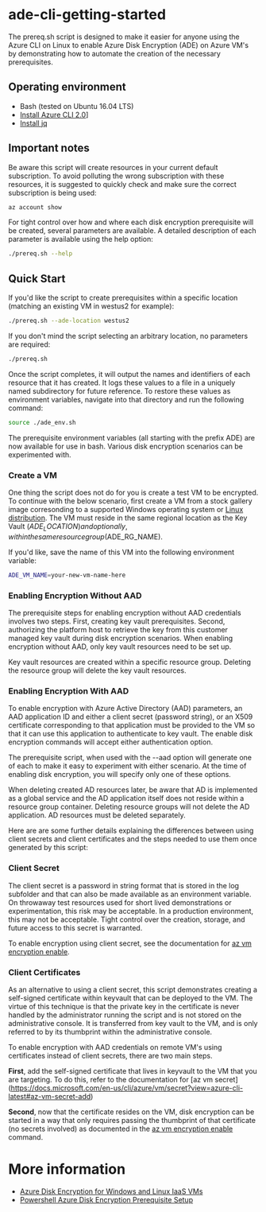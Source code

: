 # ade-cli-getting-started

The prereq.sh script is designed to make it easier for anyone using the Azure CLI on Linux to enable Azure Disk Encryption (ADE) on Azure VM's by demonstrating how to automate the creation of the necessary prerequisites.

## Operating environment
* Bash (tested on Ubuntu 16.04 LTS) 
* [Install Azure CLI 2.0](https://docs.microsoft.com/en-us/cli/azure/install-azure-cli?view=azure-cli-latest)]
* [Install jq](https://stedolan.github.io/jq/download/)

## Important notes
Be aware this script will create resources in your current default subscription.  To avoid polluting the wrong subscription with these resources, it is suggested to quickly check and make sure the correct subscription is being used:

```bash
az account show
```
For tight control over how and where each disk encryption prerequisite will be created, several parameters are available.  A detailed description of each parameter is available using the help option:
```bash
./prereq.sh --help 
```

## Quick Start

If you'd like the script to create prerequisites within a specific location (matching an existing VM in westus2 for example):
```bash
./prereq.sh --ade-location westus2
```

If you don't mind the script selecting an arbitrary location, no parameters are required:
```bash
./prereq.sh
```

Once the script completes, it will output the names and identifiers of each resource that it has created.  It logs these values to a file in a uniquely named subdirectory for future reference.  To restore these values as environment variables, navigate into that directory and run the following command:
```bash
source ./ade_env.sh 
```
The prerequisite environment variables (all starting with the prefix ADE) are now available for use in bash.  Various disk encryption scenarios can be experimented with. 

### Create a VM 
One thing the script does not do for you is create a test VM to be encrypted.  To continue with the below scenario, first create a VM from a stock gallery image corresonding to a supported Windows operating system or [Linux distribution](https://docs.microsoft.com/en-us/azure/security/azure-security-disk-encryption-faq#what-linux-distributions-does-azure-disk-encryption-support). The VM must reside in the same regional location as the Key Vault ($ADE_LOCATION) and optionally, within the same resource group ($ADE_RG_NAME).  

If you'd like, save the name of this VM into the following environment variable:
```bash
ADE_VM_NAME=your-new-vm-name-here
```

### Enabling Encryption Without AAD

The prerequisite steps for enabling encryption without AAD credentials involves two steps.  First, creating key vault prerequisites.  Second, authorizing the platform host to retrieve the key from this customer managed key vault during disk encryption scenarios.  When enabling encryption without AAD, only key vault resources need to be set up.  

Key vault resources are created within a specific resource group.  Deleting the resource group will delete the key vault resources.  


### Enabling Encryption With AAD 

To enable encryption with Azure Active Directory (AAD) parameters, an AAD application ID and either a client secret (password string), or an X509 certificate corresponding to that application must be provided to the VM so that it can use this application to authenticate to key vault.  The enable disk encryption commands will accept either authentication option.

The prerequisite script, when used with the --aad option will generate one of each to make it easy to experiment with either scenario.  At the time of enabling disk encryption, you will specify only one of these options.  

When deleting created AD resources later, be aware that AD is implemented as a global service and the AD application itself does not reside within a resource group container.  Deleting resource groups will not delete the AD application.  AD resources must be deleted separately. 

Here are are some further details explaining the differences between using client secrets and client certificates and the steps needed to use them once generated by this script:

### Client Secret 

The client secret is a password in string format that is stored in the log subfolder and that can also be made available as an environment variable. On throwaway test resources used for short lived demonstrations or experimentation, this risk may be acceptable.  In a production environment, this may not be acceptable.  Tight control over the creation, storage, and future access to this secret is warranted.

To enable encryption using client secret, see the documentation for [az vm encryption enable](https://docs.microsoft.com/en-us/cli/azure/vm/encryption?view=azure-cli-latest).

### Client Certificates 
As an alternative to using a client secret, this script demonstrates creating a self-signed certificate within keyvault that can be deployed to the VM.  The virtue of this technique is that the private key in the certificate is never handled by the administrator running the script and is not stored on the administrative console.  It is transferred from key vault to the VM, and is only referred to by its thumbprint within the administrative console. 

To enable encryption with AAD credentials on remote VM's using certificates instead of client secrets, there are two main steps.

**First**, add the self-signed certificate that lives in keyvault to the VM that you are targeting.  To do this, refer to the documentation for [az vm secret] (https://docs.microsoft.com/en-us/cli/azure/vm/secret?view=azure-cli-latest#az-vm-secret-add)

**Second**, now that the certificate resides on the VM, disk encryption can be started in a way that only requires passing the thumbprint of that certificate (no secrets involved) as documented in the [az vm encryption enable](https://docs.microsoft.com/en-us/cli/azure/vm/encryption?view=azure-cli-latest) command.

# More information
* [Azure Disk Encryption for Windows and Linux IaaS VMs](https://azure.microsoft.com/en-us/documentation/articles/azure-security-disk-encryption/)
* [Powershell Azure Disk Encryption Prerequisite Setup](https://github.com/Azure/azure-powershell/blob/dev/src/ResourceManager/Compute/Commands.Compute/Extension/AzureDiskEncryption/Scripts/AzureDiskEncryptionPreRequisiteSetup.ps1)
